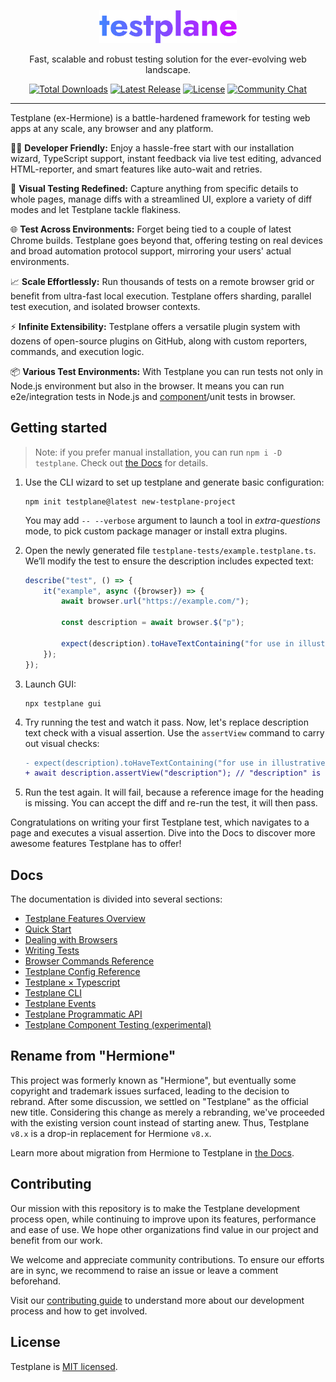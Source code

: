 <p align="center">
  <picture>
    <img alt="Testplane" src="docs/images/testplane.svg" width="220" style="max-width: 100%;">
  </picture>
</p>

<p align="center">
Fast, scalable and robust testing solution for the ever-evolving web landscape.
</p>

<p align="center">
    <a href="https://www.npmjs.com/package/testplane"><img src="https://img.shields.io/npm/dt/hermione.svg" alt="Total Downloads"></a>
    <a href="https://github.com/gemini-testing/testplane/releases"><img src="https://img.shields.io/npm/v/testplane.svg" alt="Latest Release"></a>
    <a href="https://github.com/gemini-testing/testplane/blob/master/LICENSE"><img src="https://img.shields.io/npm/l/hermione.svg" alt="License"></a>
    <a href="https://t.me/testplane"><img src="https://img.shields.io/badge/community-chat-blue?logo=telegram" alt="Community Chat"></a>
</p>

---

Testplane (ex-Hermione) is a battle-hardened framework for testing web apps at any scale, any browser and any platform.

🧑‍💻 **Developer Friendly:** Enjoy a hassle-free start with our installation wizard, TypeScript support, instant feedback via live test editing, advanced HTML-reporter, and smart features like auto-wait and retries.

📸 **Visual Testing Redefined:** Capture anything from specific details to whole pages, manage diffs with a streamlined UI, explore a variety of diff modes and let Testplane tackle flakiness.

🌐 **Test Across Environments:** Forget being tied to a couple of latest Chrome builds. Testplane goes beyond that, offering testing on real devices and broad automation protocol support, mirroring your users' actual environments.

📈 **Scale Effortlessly:** Run thousands of tests on a remote browser grid or benefit from ultra-fast local execution. Testplane offers sharding, parallel test execution, and isolated browser contexts.

⚡ **Infinite Extensibility:** Testplane offers a versatile plugin system with dozens of open-source plugins on GitHub, along with custom reporters, commands, and execution logic.

📦 **Various Test Environments:** With Testplane you can run tests not only in Node.js environment but also in the browser. It means you can run e2e/integration tests in Node.js and [component](docs/component-testing.md)/unit tests in browser.

## Getting started

> Note: if you prefer manual installation, you can run `npm i -D testplane`. Check out [the Docs](docs/quick-start.md) for details.

1. Use the CLI wizard to set up testplane and generate basic configuration:

    ```shell
    npm init testplane@latest new-testplane-project
    ```

   You may add `-- --verbose` argument to launch a tool in *extra-questions* mode, to pick custom package manager or install extra plugins.

2. Open the newly generated file `testplane-tests/example.testplane.ts`. We’ll modify the test to ensure the description includes expected text:

    ```typescript
    describe("test", () => {
        it("example", async ({browser}) => {
            await browser.url("https://example.com/");

            const description = await browser.$("p");

            expect(description).toHaveTextContaining("for use in illustrative examples in documents");
        });
    });
    ```

3. Launch GUI:

    ```shell
    npx testplane gui
   ```

4. Try running the test and watch it pass. Now, let's replace description text check with a visual assertion. Use the `assertView` command to carry out visual checks:

    ```diff
    - expect(description).toHaveTextContaining("for use in illustrative examples in documents");
    + await description.assertView("description"); // "description" is just a name of the assertion
      ```

5. Run the test again. It will fail, because a reference image for the heading is missing. You can accept the diff and re-run the test, it will then pass.

Congratulations on writing your first Testplane test, which navigates to a page and executes a visual assertion. Dive into the Docs to discover more awesome features Testplane has to offer!

## Docs

The documentation is divided into several sections:

- [Testplane Features Overview](docs/features.md)
- [Quick Start](docs/quick-start.md)
- [Dealing with Browsers](docs/dealing-with-browsers.md)
- [Writing Tests](docs/writing-tests.md)
- [Browser Commands Reference](docs/commands.md)
- [Testplane Config Reference](docs/config.md)
- [Testplane × Typescript](docs/typescript.md)
- [Testplane CLI](docs/cli.md)
- [Testplane Events](docs/events.md)
- [Testplane Programmatic API](docs/programmatic-api.md)
- [Testplane Component Testing (experimental)](docs/component-testing.md)

## Rename from "Hermione"

This project was formerly known as "Hermione", but eventually some copyright and trademark issues surfaced, leading to the decision to rebrand. After some discussion, we settled on "Testplane" as the official new title. Considering this change as merely a rebranding, we've proceeded with the existing version count instead of starting anew. Thus, Testplane `v8.x` is a drop-in replacement for Hermione `v8.x`.

Learn more about migration from Hermione to Testplane in [the Docs](docs/migration-from-hermione.md).

## Contributing

Our mission with this repository is to make the Testplane development process open, while continuing to improve upon its features, performance and ease of use. We hope other organizations find value in our project and benefit from our work.

We welcome and appreciate community contributions. To ensure our efforts are in sync, we recommend to raise an issue or leave a comment beforehand.

Visit our [contributing guide](CONTRIBUTING.md) to understand more about our development process and how to get involved.

## License
Testplane is [MIT licensed](LICENSE).
